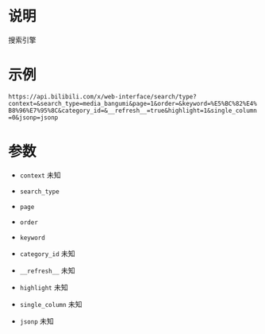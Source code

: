 # 说明

搜索引擎

# 示例

`https://api.bilibili.com/x/web-interface/search/type?context=&search_type=media_bangumi&page=1&order=&keyword=%E5%BC%82%E4%B8%96%E7%95%8C&category_id=&__refresh__=true&highlight=1&single_column=0&jsonp=jsonp`

# 参数

- `context`
未知

- `search_type`

- `page`

- `order`

- `keyword`

- `category_id`
未知

- `__refresh__`
未知

- `highlight`
未知

- `single_column`
未知

- `jsonp`
未知

